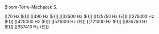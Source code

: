 

Bloom-Torre-Machacek S.

[[70 Hz (E)]]
[[490 Hz (E)]]
[[32500 Hz (E)]]
[[125750 Hz (E)]]
[[275000 Hz (E)]]
[[425000 Hz (E)]]
[[571000 Hz (E)]]
[[721000 Hz (E)]]
[[835750 Hz (E)]]
[[937410 Hz (E)]]